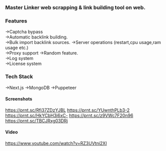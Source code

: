 ### Master Linker web scrapping & link building tool on web.

### Features

->Captcha bypass	
->Automatic backlink building.	
->Bulk import backlink sources.	
->Server operations (restart,cpu usage,ram usage etc.)	
->Proxy support	
->Random feature.	
->Log system	
->License system	

### Tech Stack
->Next.js
->MongoDB
->Puppeteer

#### Screenshots
https://prnt.sc/Rfi37ZDzYJBL
https://prnt.sc/YUwnthPLb3-2
https://prnt.sc/HkYCbH3i6xC-
https://prnt.sc/z9VWc7F20n96
https://prnt.sc/TBCJRxg03DRj

#### Video
https://www.youtube.com/watch?v=RZ3UVtni2XI
